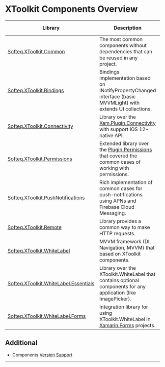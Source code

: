 # XToolkit Components Overview

Library | Description | Supported platforms
------- | ----------- | --------------------
[Softeq.XToolkit.Common](common.md) | The most common components without dependencies that can be reused in any project. | Core, Android, iOS
[Softeq.XToolkit.Bindings](bindings.md) | Bindings implementation based on INotifyPropertyChanged interface (basic MVVMLight) with extends UI collections. | Core, Android, iOS
[Softeq.XToolkit.Connectivity](connectivity.md) |  Library over the [Xam.Plugin.Connectivity](https://github.com/jamesmontemagno/ConnectivityPlugin) with support iOS 12+ native API.  | Core, iOS
[Softeq.XToolkit.Permissions](permissions.md) | Extended library over the [Plugin.Permissions](https://github.com/jamesmontemagno/PermissionsPlugin) that covered the common cases of working with permissions. | Core, Android, iOS
[Softeq.XToolkit.PushNotifications](push-notifications.md) | Rich implementation of common cases for push-notifications using APNs and Firebase Cloud Messaging. | Core, Android, iOS
[Softeq.XToolkit.Remote](remote.md) | Library provides a common way to make HTTP requests. | Core
[Softeq.XToolkit.WhiteLabel](whitelabel.md) | MVVM framework (DI, Navigation, MVVM) that based on XToolkit components. | Core, Android, iOS
[Softeq.XToolkit.WhiteLabel.Essentials](whitelabel/essentials.md) | Library over the XToolkit.WhiteLabel that contains optional components for any application (like ImagePicker). | Core, Android, iOS
[Softeq.XToolkit.WhiteLabel.Forms](whitelabel/forms.md) | Integration library for using XToolkit.WhiteLabel in [Xamarin.Forms](https://github.com/xamarin/Xamarin.Forms) projects. | Core

## Additional

- Components [Version Support](version-support.md)

---
